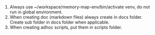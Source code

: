 1. Always use ~/workspace/memory-map-env/bin/activate venv, do not run in global environment.
2. When creating doc (markdown files) always create in docs folder. Create sub folder in docs folder when applicable.
3. When creating adhoc scripts, put them in scripts folder.